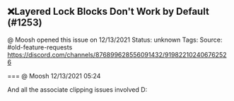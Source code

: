 ## ❌Layered Lock Blocks Don't Work by Default (#1253)
@ Moosh opened this issue on 12/13/2021
Status: unknown
Tags: 
Source: #old-feature-requests https://discord.com/channels/876899628556091432/919822102406762526


=== @ Moosh 12/13/2021 05:24

And all the associate clipping issues involved D:
